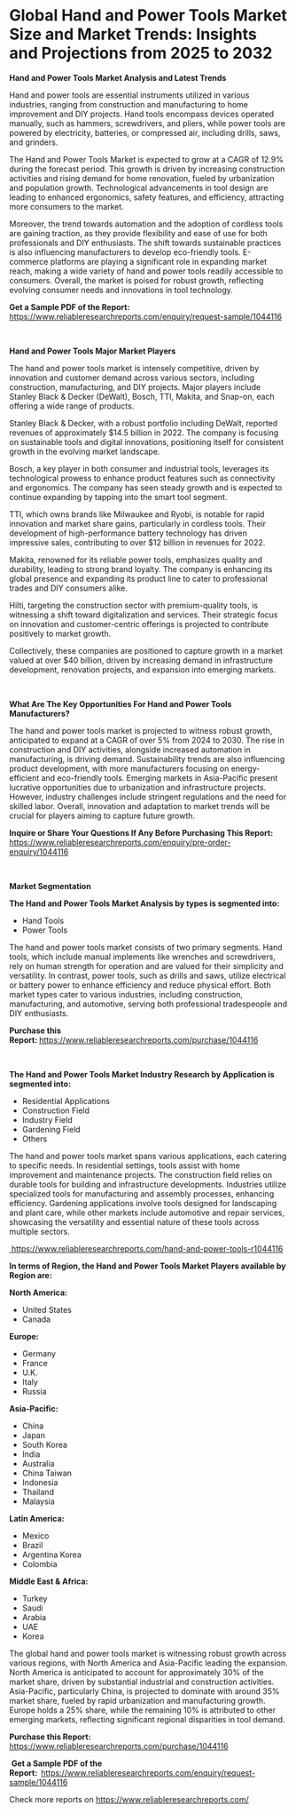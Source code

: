 <p><h1>Global Hand and Power Tools Market Size and Market Trends: Insights and Projections from 2025 to 2032</h1></p><p><strong>Hand and Power Tools Market Analysis and Latest Trends</strong></p>
<p><p>Hand and power tools are essential instruments utilized in various industries, ranging from construction and manufacturing to home improvement and DIY projects. Hand tools encompass devices operated manually, such as hammers, screwdrivers, and pliers, while power tools are powered by electricity, batteries, or compressed air, including drills, saws, and grinders.</p><p>The Hand and Power Tools Market is expected to grow at a CAGR of 12.9% during the forecast period. This growth is driven by increasing construction activities and rising demand for home renovation, fueled by urbanization and population growth. Technological advancements in tool design are leading to enhanced ergonomics, safety features, and efficiency, attracting more consumers to the market.</p><p>Moreover, the trend towards automation and the adoption of cordless tools are gaining traction, as they provide flexibility and ease of use for both professionals and DIY enthusiasts. The shift towards sustainable practices is also influencing manufacturers to develop eco-friendly tools. E-commerce platforms are playing a significant role in expanding market reach, making a wide variety of hand and power tools readily accessible to consumers. Overall, the market is poised for robust growth, reflecting evolving consumer needs and innovations in tool technology.</p></p>
<p><strong>Get a Sample PDF of the Report:&nbsp;</strong> <a href="https://www.reliableresearchreports.com/enquiry/request-sample/1044116?utm_campaign=2146&utm_medium=2&utm_source=Github&utm_content=ia&utm_term=18022025&utm_id=hand-and-power-tools">https://www.reliableresearchreports.com/enquiry/request-sample/1044116</a></p>
<p>&nbsp;</p>
<p><strong>Hand and Power Tools Major Market Players</strong></p>
<p><p>The hand and power tools market is intensely competitive, driven by innovation and customer demand across various sectors, including construction, manufacturing, and DIY projects. Major players include Stanley Black & Decker (DeWalt), Bosch, TTI, Makita, and Snap-on, each offering a wide range of products.</p><p>Stanley Black & Decker, with a robust portfolio including DeWalt, reported revenues of approximately $14.5 billion in 2022. The company is focusing on sustainable tools and digital innovations, positioning itself for consistent growth in the evolving market landscape.</p><p>Bosch, a key player in both consumer and industrial tools, leverages its technological prowess to enhance product features such as connectivity and ergonomics. The company has seen steady growth and is expected to continue expanding by tapping into the smart tool segment.</p><p>TTI, which owns brands like Milwaukee and Ryobi, is notable for rapid innovation and market share gains, particularly in cordless tools. Their development of high-performance battery technology has driven impressive sales, contributing to over $12 billion in revenues for 2022.</p><p>Makita, renowned for its reliable power tools, emphasizes quality and durability, leading to strong brand loyalty. The company is enhancing its global presence and expanding its product line to cater to professional trades and DIY consumers alike.</p><p>Hilti, targeting the construction sector with premium-quality tools, is witnessing a shift toward digitalization and services. Their strategic focus on innovation and customer-centric offerings is projected to contribute positively to market growth.</p><p>Collectively, these companies are positioned to capture growth in a market valued at over $40 billion, driven by increasing demand in infrastructure development, renovation projects, and expansion into emerging markets.</p></p>
<p>&nbsp;</p>
<p><strong>What Are The Key Opportunities For Hand and Power Tools Manufacturers?</strong></p>
<p><p>The hand and power tools market is projected to witness robust growth, anticipated to expand at a CAGR of over 5% from 2024 to 2030. The rise in construction and DIY activities, alongside increased automation in manufacturing, is driving demand. Sustainability trends are also influencing product development, with more manufacturers focusing on energy-efficient and eco-friendly tools. Emerging markets in Asia-Pacific present lucrative opportunities due to urbanization and infrastructure projects. However, industry challenges include stringent regulations and the need for skilled labor. Overall, innovation and adaptation to market trends will be crucial for players aiming to capture future growth.</p></p>
<p><strong>Inquire or Share Your Questions If Any Before Purchasing This Report:</strong> <a href="https://www.reliableresearchreports.com/enquiry/pre-order-enquiry/1044116?utm_campaign=2146&utm_medium=2&utm_source=Github&utm_content=ia&utm_term=18022025&utm_id=hand-and-power-tools">https://www.reliableresearchreports.com/enquiry/pre-order-enquiry/1044116</a></p>
<p>&nbsp;</p>
<p><strong>Market Segmentation</strong></p>
<p><strong>The Hand and Power Tools Market Analysis by types is segmented into:</strong></p>
<p><ul><li>Hand Tools</li><li>Power Tools</li></ul></p>
<p><p>The hand and power tools market consists of two primary segments. Hand tools, which include manual implements like wrenches and screwdrivers, rely on human strength for operation and are valued for their simplicity and versatility. In contrast, power tools, such as drills and saws, utilize electrical or battery power to enhance efficiency and reduce physical effort. Both market types cater to various industries, including construction, manufacturing, and automotive, serving both professional tradespeople and DIY enthusiasts.</p></p>
<p><strong>Purchase this Report:&nbsp;</strong><a href="https://www.reliableresearchreports.com/purchase/1044116?utm_campaign=2146&utm_medium=2&utm_source=Github&utm_content=ia&utm_term=18022025&utm_id=hand-and-power-tools">https://www.reliableresearchreports.com/purchase/1044116</a></p>
<p>&nbsp;</p>
<p><strong>The Hand and Power Tools Market Industry Research by Application is segmented into:</strong></p>
<p><ul><li>Residential Applications</li><li>Construction Field</li><li>Industry Field</li><li>Gardening Field</li><li>Others</li></ul></p>
<p><p>The hand and power tools market spans various applications, each catering to specific needs. In residential settings, tools assist with home improvement and maintenance projects. The construction field relies on durable tools for building and infrastructure developments. Industries utilize specialized tools for manufacturing and assembly processes, enhancing efficiency. Gardening applications involve tools designed for landscaping and plant care, while other markets include automotive and repair services, showcasing the versatility and essential nature of these tools across multiple sectors.</p></p>
<p><a href="https://www.reliableresearchreports.com/hand-and-power-tools-r1044116?utm_campaign=2146&utm_medium=2&utm_source=Github&utm_content=ia&utm_term=18022025&utm_id=hand-and-power-tools">&nbsp;https://www.reliableresearchreports.com/hand-and-power-tools-r1044116</a></p>
<p><strong>In terms of Region, the Hand and Power Tools Market Players available by Region are:</strong></p>
<p>
    <p> <strong> North America: </strong>
        <ul>
            <li>United States</li>
            <li>Canada</li>
        </ul>
        </p> 
    <p> <strong> Europe: </strong>
        <ul>
            <li>Germany</li>
            <li>France</li>
            <li>U.K.</li>
            <li>Italy</li>
            <li>Russia</li>
        </ul>
        </p> 
    <p> <strong> Asia-Pacific: </strong>
        <ul>
            <li>China</li>
            <li>Japan</li>
            <li>South Korea</li>
            <li>India</li>
            <li>Australia</li>
            <li>China Taiwan</li>
            <li>Indonesia</li>
            <li>Thailand</li>
            <li>Malaysia</li>
        </ul>
        </p> 
    <p> <strong> Latin America: </strong>
        <ul>
            <li>Mexico</li>
            <li>Brazil</li>
            <li>Argentina Korea</li>
            <li>Colombia</li>
        </ul>
        </p> 
    <p> <strong> Middle East & Africa: </strong>
        <ul>
            <li>Turkey</li>
            <li>Saudi</li>
            <li>Arabia</li>
            <li>UAE</li>
            <li>Korea</li>
        </ul>
    </p>
    </p>
<p><p>The global hand and power tools market is witnessing robust growth across various regions, with North America and Asia-Pacific leading the expansion. North America is anticipated to account for approximately 30% of the market share, driven by substantial industrial and construction activities. Asia-Pacific, particularly China, is projected to dominate with around 35% market share, fueled by rapid urbanization and manufacturing growth. Europe holds a 25% share, while the remaining 10% is attributed to other emerging markets, reflecting significant regional disparities in tool demand.</p></p>
<p><strong>Purchase this Report: </strong><a href="https://www.reliableresearchreports.com/purchase/1044116?utm_campaign=2146&utm_medium=2&utm_source=Github&utm_content=ia&utm_term=18022025&utm_id=hand-and-power-tools">https://www.reliableresearchreports.com/purchase/1044116</a></p>
<p>&nbsp;<strong>Get a Sample PDF of the Report:&nbsp;&nbsp;</strong><a href="https://www.reliableresearchreports.com/enquiry/request-sample/1044116?utm_campaign=2146&utm_medium=2&utm_source=Github&utm_content=ia&utm_term=18022025&utm_id=hand-and-power-tools">https://www.reliableresearchreports.com/enquiry/request-sample/1044116</a></p>
<p><strong></strong></p>
<p>Check more reports on <a href="https://www.reliableresearchreports.com/?utm_campaign=2146&utm_medium=2&utm_source=Github&utm_content=ia&utm_term=18022025&utm_id=hand-and-power-tools">https://www.reliableresearchreports.com/</a></p>